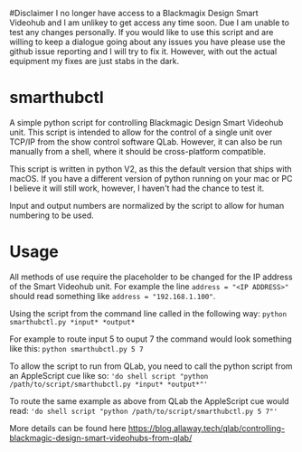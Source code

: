 #Disclaimer
I no longer have access to a Blackmagix Design Smart Videohub and I am unlikey to get access any time soon. Due I am unable to test any changes personally. If you would like to use this script and are willing to keep a dialogue going about any issues you have please use the github issue reporting and I will try to fix it. However, with out the actual equipment my fixes are just stabs in the dark.

# smarthubctl
A simple python script for controlling Blackmagic Design Smart Videohub unit. This script is intended to allow for the control of a single unit over TCP/IP from the show control software QLab. However, it can also be run manually from a shell, where it should be cross-platform compatible.

This script is written in python V2, as this the default version that ships with macOS. If you have a different version of python running on your mac or PC I believe it will still work, however, I haven't had the chance to test it.

Input and output numbers are normalized by the script to allow for human numbering to be used.

# Usage
All methods of use require the <IP ADDRESS> placeholder to be changed for the IP address of the Smart Videohub unit. For example the line `address = "<IP ADDRESS>"` should read something like `address = "192.168.1.100"`.

Using the script from the command line called in the following way:
`python smarthubctl.py *input* *output*`

For example to route input 5 to ouput 7 the command would look something like this:
`python smarthubctl.py 5 7`

To allow the script to run from QLab, you need to call the python script from an AppleScript cue like so: 
`'do shell script "python /path/to/script/smarthubctl.py *input* *output*"'`

To route the same example as above from QLab the AppleScript cue would read:
`'do shell script "python /path/to/script/smarthubctl.py 5 7"'`
  
More details can be found here https://blog.allaway.tech/qlab/controlling-blackmagic-design-smart-videohubs-from-qlab/
